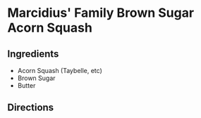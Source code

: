 # Marcidius' Family Brown Sugar Acorn Squash

## Ingredients
- Acorn Squash (Taybelle, etc)
- Brown Sugar
- Butter

## Directions